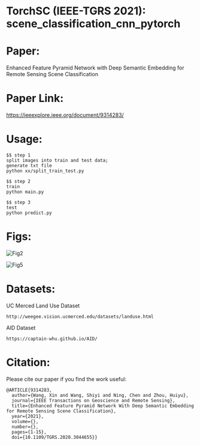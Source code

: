
# TorchSC (IEEE-TGRS 2021): scene_classification_cnn_pytorch 

# Paper:

Enhanced Feature Pyramid Network with Deep Semantic Embedding for Remote Sensing Scene Classification

# Paper Link: 

https://ieeexplore.ieee.org/document/9314283/ 

# Usage:
```
$$ step 1
split images into train and test data;
generate txt file
python xx/split_train_test.py

$$ step 2 
train
python main.py

$$ step 3 
test
python predict.py

```

# Figs:
![Fig2](https://user-images.githubusercontent.com/85103981/120282868-293f8b00-c2ed-11eb-9b1a-6d3eb1510ce1.jpg)

![Fig5](https://user-images.githubusercontent.com/85103981/120283035-555b0c00-c2ed-11eb-9384-3d5f530834c6.jpg)


# Datasets:
UC Merced Land Use Dataset
```
http://weegee.vision.ucmerced.edu/datasets/landuse.html
```
AID Dataset
```
https://captain-whu.github.io/AID/
```

# Citation:
Please cite our paper if you find the work useful:
```
@ARTICLE{9314283,
  author={Wang, Xin and Wang, Shiyi and Ning, Chen and Zhou, Huiyu},
  journal={IEEE Transactions on Geoscience and Remote Sensing}, 
  title={Enhanced Feature Pyramid Network With Deep Semantic Embedding for Remote Sensing Scene Classification}, 
  year={2021},
  volume={},
  number={},
  pages={1-15},
  doi={10.1109/TGRS.2020.3044655}}
 ```

